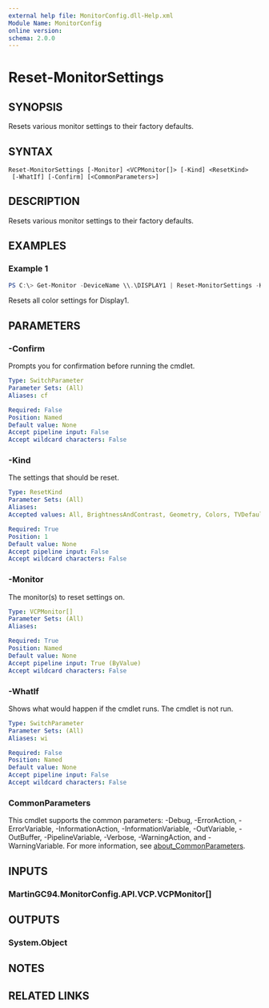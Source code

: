 ```yaml
---
external help file: MonitorConfig.dll-Help.xml
Module Name: MonitorConfig
online version:
schema: 2.0.0
---
```


# Reset-MonitorSettings

## SYNOPSIS
Resets various monitor settings to their factory defaults.

## SYNTAX

```
Reset-MonitorSettings [-Monitor] <VCPMonitor[]> [-Kind] <ResetKind> 
 [-WhatIf] [-Confirm] [<CommonParameters>]
```

## DESCRIPTION
Resets various monitor settings to their factory defaults.

## EXAMPLES

### Example 1
```powershell
PS C:\> Get-Monitor -DeviceName \\.\DISPLAY1 | Reset-MonitorSettings -Kind Colors
```

Resets all color settings for Display1.

## PARAMETERS

### -Confirm
Prompts you for confirmation before running the cmdlet.

```yaml
Type: SwitchParameter
Parameter Sets: (All)
Aliases: cf

Required: False
Position: Named
Default value: None
Accept pipeline input: False
Accept wildcard characters: False
```

### -Kind
The settings that should be reset.

```yaml
Type: ResetKind
Parameter Sets: (All)
Aliases:
Accepted values: All, BrightnessAndContrast, Geometry, Colors, TVDefaults

Required: True
Position: 1
Default value: None
Accept pipeline input: False
Accept wildcard characters: False
```

### -Monitor
The monitor(s) to reset settings on.

```yaml
Type: VCPMonitor[]
Parameter Sets: (All)
Aliases:

Required: True
Position: Named
Default value: None
Accept pipeline input: True (ByValue)
Accept wildcard characters: False
```

### -WhatIf
Shows what would happen if the cmdlet runs.
The cmdlet is not run.

```yaml
Type: SwitchParameter
Parameter Sets: (All)
Aliases: wi

Required: False
Position: Named
Default value: None
Accept pipeline input: False
Accept wildcard characters: False
```

### CommonParameters
This cmdlet supports the common parameters: -Debug, -ErrorAction, -ErrorVariable, -InformationAction, -InformationVariable, -OutVariable, -OutBuffer, -PipelineVariable, -Verbose, -WarningAction, and -WarningVariable. For more information, see [about_CommonParameters](http://go.microsoft.com/fwlink/?LinkID=113216).

## INPUTS

### MartinGC94.MonitorConfig.API.VCP.VCPMonitor[]

## OUTPUTS

### System.Object
## NOTES

## RELATED LINKS
